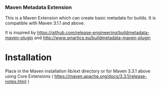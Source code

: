 ### Maven Metadata Extension

This is a Maven Extension which can create basic metadata for builds. It is compatible with Maven 3.1.1 and above.

It is inspired by https://github.com/release-engineering/buildmetadata-maven-plugin and http://www.smartics.eu/buildmetadata-maven-plugin

# Installation
Place in the Maven installation lib/ext directory or for Maven 3.3.1 above using Core Extensions ( https://maven.apache.org/docs/3.3.1/release-notes.html )
